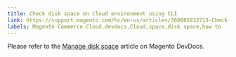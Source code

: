 ```yaml
---
title: Check disk space on Cloud environment using CLI
link: https://support.magento.com/hc/en-us/articles/360005932713-Check-disk-space-on-Cloud-environment-using-CLI
labels: Magento Commerce Cloud,devdocs,Cloud,space,disk space,how to
---
```


<p>Please refer to the <a href="https://devdocs.magento.com/guides/v2.3/cloud/project/manage-disk-space.html">Manage disk space</a> article on Magento DevDocs. <br/> </p>